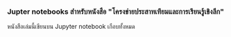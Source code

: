 ### Jupter notebooks สำหรับหนังสือ "โครงข่ายประสาทเทียมและการเรียนรู้เชิงลึก"

หนังสือเล่มนี้เขียนบน Jupyter notebook เกือบทั้งหมด  
